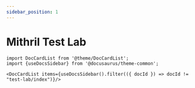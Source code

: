 ```yaml
---
sidebar_position: 1
---
```


# Mithril Test Lab

```mdx-code-block
import DocCardList from '@theme/DocCardList';
import {useDocsSidebar} from '@docusaurus/theme-common';

<DocCardList items={useDocsSidebar().filter(({ docId }) => docId != "test-lab/index")}/>
```